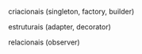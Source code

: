criacionais (singleton, factory, builder)

estruturais (adapter, decorator)

relacionais (observer)
